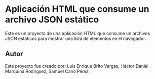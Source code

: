 # Aplicación HTML que consume un archivo JSON estático

Este es un proyecto de una aplicación HTML que consume un archivos JSON
estáticos para mostrar una lista de elementos en el navegador.

## Autor

Este proyecto fue creado por: 
Luis Enrique Brito Vargas, 
Héctor Daniel Marquina Rodríguez,
Samuel Cano Pérez,